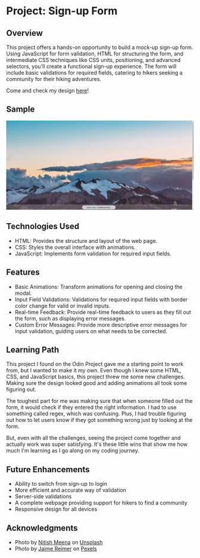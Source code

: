 # Project: Sign-up Form

## Overview

This project offers a hands-on opportunity to build a mock-up sign-up form. Using JavaScript for form validation, HTML for structuring the form, and intermediate CSS techniques like CSS units, positioning, and advanced selectors, you'll create a functional sign-up experience. The form will include basic validations for required fields, catering to hikers seeking a community for their hiking adventures.

Come and check my design [here](https://krig6.github.io/odin-sign-up-form/)!

## Sample

![Sample](./image/sign-up-sample.png)

## Technologies Used

- HTML: Provides the structure and layout of the web page.
- CSS: Styles the overall interface with animations.
- JavaScript: Implements form validation for required input fields.

## Features

- Basic Animations: Transform animations for opening and closing the modal.
- Input Field Validations: Validations for required input fields with border color change for valid or invalid inputs.
- Real-time Feedback: Provide real-time feedback to users as they fill out the form, such as displaying error messages.
- Custom Error Messages: Provide more descriptive error messages for input validation, guiding users on what needs to be corrected.

## Learning Path

This project I found on the Odin Project gave me a starting point to work from, but I wanted to make it my own. Even though I knew some HTML, CSS, and JavaScript basics, this project threw me some new challenges. Making sure the design looked good and adding animations all took some figuring out.

The toughest part for me was making sure that when someone filled out the form, it would check if they entered the right information. I had to use something called regex, which was confusing. Plus, I had trouble figuring out how to let users know if they got something wrong just by looking at the form.

But, even with all the challenges, seeing the project come together and actually work was super satisfying. It's these little wins that show me how much I'm learning as I go along on my coding journey.

## Future Enhancements

- Ability to switch from sign-up to login
- More efficient and accurate way of validation
- Server-side validations
- A complete webpage providing support for hikers to find a community
- Responsive design for all devices

## Acknowledgments

- Photo by [Nitish Meena](https://unsplash.com/@nitishm) on [Unsplash](https://unsplash.com/)<br>
- Photo by [Jaime Reimer](https://www.pexels.com/@jaime-reimer-1376930/) on [Pexels](https://www.pexels.com/)
